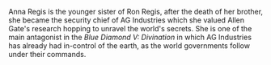 Anna Regis is the younger sister of Ron Regis, after the death of her brother, she became the security chief of AG Industries which she valued Allen Gate's research hopping to unravel the world's secrets. She is one of the main antagonist in the *Blue Diamond V: Divination* in which AG Industries has already had in-control of the earth, as the world governments follow under their commands. 
